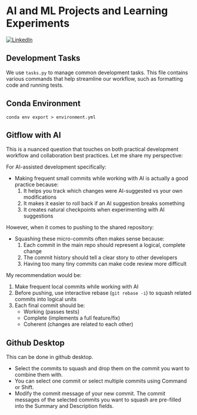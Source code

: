 # AI and ML Projects and Learning Experiments

[![LinkedIn](https://img.shields.io/badge/LinkedIn-Connect-blue)](https://www.linkedin.com/in/mpazaryna/)

## Development Tasks

We use `tasks.py` to manage common development tasks. This file contains various commands that help streamline our workflow, such as formatting code and running tests.

## Conda Environment

```shell
conda env export > environment.yml
```

## Gitflow with AI

This is a nuanced question that touches on both practical development workflow and collaboration best practices. Let me share my perspective:

For AI-assisted development specifically:

- Making frequent small commits while working with AI is actually a good practice because:
  1. It helps you track which changes were AI-suggested vs your own modifications
  2. It makes it easier to roll back if an AI suggestion breaks something
  3. It creates natural checkpoints when experimenting with AI suggestions

However, when it comes to pushing to the shared repository:

- Squashing these micro-commits often makes sense because:
  1. Each commit in the main repo should represent a logical, complete change
  2. The commit history should tell a clear story to other developers
  3. Having too many tiny commits can make code review more difficult

My recommendation would be:

1. Make frequent local commits while working with AI
2. Before pushing, use interactive rebase (`git rebase -i`) to squash related commits into logical units
3. Each final commit should be:
   - Working (passes tests)
   - Complete (implements a full feature/fix)
   - Coherent (changes are related to each other)

## Github Desktop

This can be done in github desktop.

- Select the commits to squash and drop them on the commit you want to combine them with.
- You can select one commit or select multiple commits using Command or Shift.
- Modify the commit message of your new commit. The commit messages of the selected commits you want to squash are pre-filled into the Summary and Description fields.

